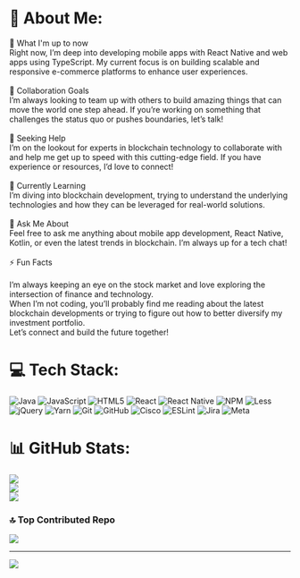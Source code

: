 # 💫 About Me:
🔭 What I'm up to now<br>Right now, I’m deep into developing mobile apps with React Native and web apps using TypeScript. My current focus is on building scalable and responsive e-commerce platforms to enhance user experiences.<br><br>👯 Collaboration Goals<br>I’m always looking to team up with others to build amazing things that can move the world one step ahead. If you’re working on something that challenges the status quo or pushes boundaries, let’s talk!<br><br>🤝 Seeking Help<br>I’m on the lookout for experts in blockchain technology to collaborate with and help me get up to speed with this cutting-edge field. If you have experience or resources, I’d love to connect!<br><br>🌱 Currently Learning<br>I’m diving into blockchain development, trying to understand the underlying technologies and how they can be leveraged for real-world solutions.<br><br>💬 Ask Me About<br>Feel free to ask me anything about mobile app development, React Native, Kotlin, or even the latest trends in blockchain. I’m always up for a tech chat!<br><br>⚡ Fun Facts<br><br>I’m always keeping an eye on the stock market and love exploring the intersection of finance and technology.<br>When I’m not coding, you’ll probably find me reading about the latest blockchain developments or trying to figure out how to better diversify my investment portfolio.<br>Let’s connect and build the future together!


# 💻 Tech Stack:
![Java](https://img.shields.io/badge/java-%23ED8B00.svg?style=for-the-badge&logo=openjdk&logoColor=white) ![JavaScript](https://img.shields.io/badge/javascript-%23323330.svg?style=for-the-badge&logo=javascript&logoColor=%23F7DF1E) ![HTML5](https://img.shields.io/badge/html5-%23E34F26.svg?style=for-the-badge&logo=html5&logoColor=white) ![React](https://img.shields.io/badge/react-%2320232a.svg?style=for-the-badge&logo=react&logoColor=%2361DAFB) ![React Native](https://img.shields.io/badge/react_native-%2320232a.svg?style=for-the-badge&logo=react&logoColor=%2361DAFB) ![NPM](https://img.shields.io/badge/NPM-%23CB3837.svg?style=for-the-badge&logo=npm&logoColor=white) ![Less](https://img.shields.io/badge/less-2B4C80?style=for-the-badge&logo=less&logoColor=white) ![jQuery](https://img.shields.io/badge/jquery-%230769AD.svg?style=for-the-badge&logo=jquery&logoColor=white) ![Yarn](https://img.shields.io/badge/yarn-%232C8EBB.svg?style=for-the-badge&logo=yarn&logoColor=white) ![Git](https://img.shields.io/badge/git-%23F05033.svg?style=for-the-badge&logo=git&logoColor=white) ![GitHub](https://img.shields.io/badge/github-%23121011.svg?style=for-the-badge&logo=github&logoColor=white) ![Cisco](https://img.shields.io/badge/cisco-%23049fd9.svg?style=for-the-badge&logo=cisco&logoColor=black) ![ESLint](https://img.shields.io/badge/ESLint-4B3263?style=for-the-badge&logo=eslint&logoColor=white) ![Jira](https://img.shields.io/badge/jira-%230A0FFF.svg?style=for-the-badge&logo=jira&logoColor=white) ![Meta](https://img.shields.io/badge/Meta-%230467DF.svg?style=for-the-badge&logo=Meta&logoColor=white)
# 📊 GitHub Stats:
![](https://github-readme-stats.vercel.app/api?username=mansourx&theme=dark&hide_border=false&include_all_commits=false&count_private=false)<br/>
![](https://github-readme-streak-stats.herokuapp.com/?user=mansourx&theme=dark&hide_border=false)<br/>
![](https://github-readme-stats.vercel.app/api/top-langs/?username=mansourx&theme=dark&hide_border=false&include_all_commits=false&count_private=false&layout=compact)

### 🔝 Top Contributed Repo
![](https://github-contributor-stats.vercel.app/api?username=mansourx&limit=5&theme=dark&combine_all_yearly_contributions=true)

---
[![](https://visitcount.itsvg.in/api?id=mansourx&icon=0&color=0)](https://visitcount.itsvg.in)

<!-- Proudly created with GPRM ( https://gprm.itsvg.in ) -->
